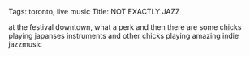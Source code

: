Tags: toronto, live music
Title: NOT EXACTLY JAZZ
  
at the festival downtown, what a perk and then there are some chicks playing japanses instruments and other chicks playing amazing indie jazzmusic